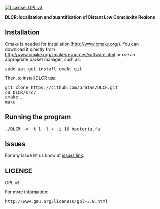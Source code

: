 [![License: GPL v3](https://img.shields.io/badge/License-GPL%20v3-blue.svg)](LICENSE)

<b>DLCR: localization and quantification of Distant Low Complexity Regions</b>

## Installation ##

Cmake is needed for installation (http://www.cmake.org/). You can download it directly from http://www.cmake.org/cmake/resources/software.html or use an appropriate packet manager, such as:
<pre>
sudo apt-get install cmake git
</pre>

Then, to install DLCR use:
<pre>
git clone https://github.com/pratas/DLCR.git
cd DLCR/src/
cmake .
make
</pre>

## Running the program ##

<pre>
./DLCR -v -t 1 -l 4 -i 10 bacteria.fa
</pre>

## Issues ##

For any issue let us know at [issues link](https://github.com/pratas/DLCR/issues).

## LICENSE ##

GPL v3.

For more information:
<pre>http://www.gnu.org/licenses/gpl-3.0.html</pre>

                                                    

